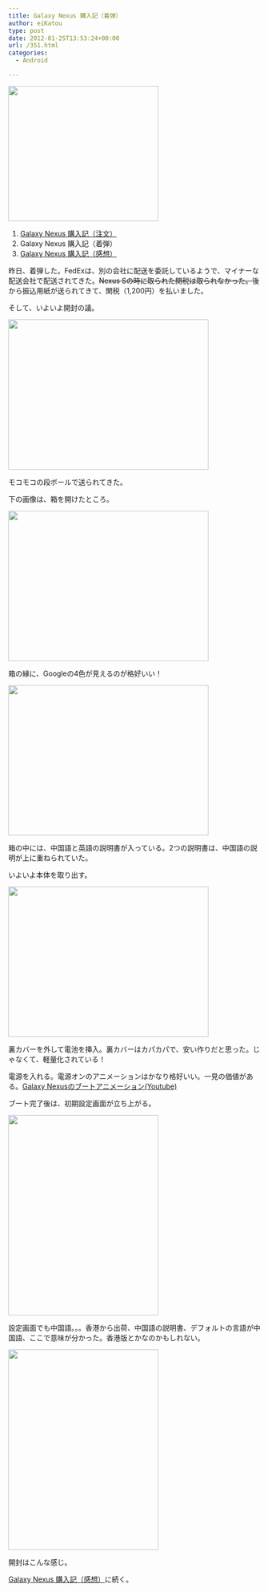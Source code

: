 ```yaml
---
title: Galaxy Nexus 購入記（着弾）
author: eiKatou
type: post
date: 2012-01-25T13:53:24+00:00
url: /351.html
categories:
  - Android

---
```

[<img src="http://eikatou.net/blog/wp-content/uploads/2012/01/01_gallery-300x270.png" alt="" title="01_gallery" width="300" height="270" class="alignnone size-medium wp-image-337" srcset="/uploads/2012/01/01_gallery-300x270.png 300w, /uploads/2012/01/01_gallery-332x300.png 332w, /uploads/2012/01/01_gallery.png 526w" sizes="(max-width: 300px) 100vw, 300px" />][1]

  1. [Galaxy Nexus 購入記（注文）][2]
  2. Galaxy Nexus 購入記（着弾）
  3. [Galaxy Nexus 購入記（感想）][3]

昨日、着弾した。FedExは、別の会社に配送を委託しているようで、マイナーな配送会社で配送されてきた。<del datetime="2012-02-12T13:36:25+00:00">Nexus Sの時に取られた関税は取られなかった。</del>後から振込用紙が送られてきて、関税（1,200円）を払いました。

そして、いよいよ開封の議。

[<img src="http://eikatou.net/blog/wp-content/uploads/2012/01/20120125a.jpg" alt="" title="20120125a" width="400" height="300" class="alignnone size-full wp-image-353" srcset="/uploads/2012/01/20120125a.jpg 400w, /uploads/2012/01/20120125a-300x225.jpg 300w" sizes="(max-width: 400px) 100vw, 400px" />][4]

モコモコの段ボールで送られてきた。

<!--more-->

下の画像は、箱を開けたところ。

[<img src="http://eikatou.net/blog/wp-content/uploads/2012/01/20120125b.jpg" alt="" title="20120125b" width="400" height="300" class="alignnone size-full wp-image-354" srcset="/uploads/2012/01/20120125b.jpg 400w, /uploads/2012/01/20120125b-300x225.jpg 300w" sizes="(max-width: 400px) 100vw, 400px" />][5]

箱の縁に、Googleの4色が見えるのが格好いい！

[<img src="http://eikatou.net/blog/wp-content/uploads/2012/01/20120125c.jpg" alt="" title="20120125c" width="400" height="300" class="alignnone size-full wp-image-352" srcset="/uploads/2012/01/20120125c.jpg 400w, /uploads/2012/01/20120125c-300x225.jpg 300w" sizes="(max-width: 400px) 100vw, 400px" />][6]

箱の中には、中国語と英語の説明書が入っている。2つの説明書は、中国語の説明が上に重ねられていた。

いよいよ本体を取り出す。

[<img src="http://eikatou.net/blog/wp-content/uploads/2012/01/20120125d.jpg" alt="" title="20120125d" width="400" height="300" class="alignnone size-full wp-image-355" srcset="/uploads/2012/01/20120125d.jpg 400w, /uploads/2012/01/20120125d-300x225.jpg 300w" sizes="(max-width: 400px) 100vw, 400px" />][7]

裏カバーを外して電池を挿入。裏カバーはカパカパで、安い作りだと思った。じゃなくて、軽量化されている！
  
電源を入れる。電源オンのアニメーションはかなり格好いい。一見の価値がある。[Galaxy Nexusのブートアニメーション(Youtube)][8]

ブート完了後は、初期設定画面が立ち上がる。

[<img src="http://eikatou.net/blog/wp-content/uploads/2012/01/20120125e.jpg" alt="" title="20120125e" width="300" height="400" class="alignnone size-full wp-image-356" srcset="/uploads/2012/01/20120125e.jpg 300w, /uploads/2012/01/20120125e-225x300.jpg 225w" sizes="(max-width: 300px) 100vw, 300px" />][9]

設定画面でも中国語。。。香港から出荷、中国語の説明書、デフォルトの言語が中国語、ここで意味が分かった。香港版とかなのかもしれない。

[<img src="http://eikatou.net/blog/wp-content/uploads/2012/01/20120125f.jpg" alt="" title="20120125f" width="300" height="400" class="alignnone size-full wp-image-357" srcset="/uploads/2012/01/20120125f.jpg 300w, /uploads/2012/01/20120125f-225x300.jpg 225w" sizes="(max-width: 300px) 100vw, 300px" />][10]

開封はこんな感じ。
  
[Galaxy Nexus 購入記（感想）][3]に続く。

 [1]: http://eikatou.net/blog/wp-content/uploads/2012/01/01_gallery.png
 [2]: http://eikatou.net/blog/2012/01/galaxy-nexus-order/
 [3]: http://eikatou.net/blog/2012/02/galaxy-nexus-impression/
 [4]: http://eikatou.net/blog/wp-content/uploads/2012/01/20120125a.jpg
 [5]: http://eikatou.net/blog/wp-content/uploads/2012/01/20120125b.jpg
 [6]: http://eikatou.net/blog/wp-content/uploads/2012/01/20120125c.jpg
 [7]: http://eikatou.net/blog/wp-content/uploads/2012/01/20120125d.jpg
 [8]: http://www.youtube.com/watch?v=hRuQfN6e3MM
 [9]: http://eikatou.net/blog/wp-content/uploads/2012/01/20120125e.jpg
 [10]: http://eikatou.net/blog/wp-content/uploads/2012/01/20120125f.jpg
